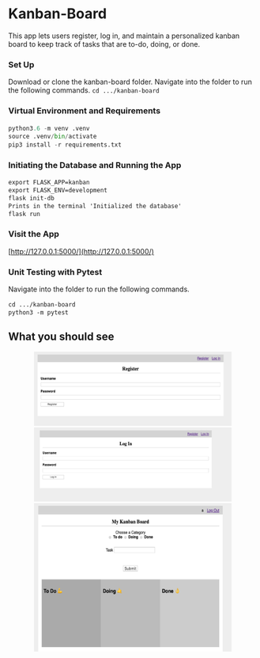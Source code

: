 # Kanban-Board
This app lets users register, log in, and maintain a personalized kanban board to keep track of tasks that are to-do, doing, or done.

### Set Up

Download or clone the kanban-board folder.
Navigate into the folder to run the following commands.
```cd .../kanban-board```

### Virtual Environment and Requirements
```python
python3.6 -m venv .venv
source .venv/bin/activate
pip3 install -r requirements.txt
```

### Initiating the Database and Running the App
```
export FLASK_APP=kanban
export FLASK_ENV=development
flask init-db
Prints in the terminal 'Initialized the database'
flask run
```

### Visit the App
[http://127.0.0.1:5000/](http://127.0.0.1:5000/)

 
### Unit Testing with Pytest 
 Navigate into the folder to run the following commands.
```
cd .../kanban-board
python3 -m pytest
```


## What you should see

<p align="center">
 <img width="400" height="150" src="https://github.com/annapaux/kanban-board/blob/master/images/register.png">
 <img width="400" height="150" src="https://github.com/annapaux/kanban-board/blob/master/images/login.png">
 <img width="400" height="300" src="https://github.com/annapaux/kanban-board/blob/master/images/kanban.png">
</p>
